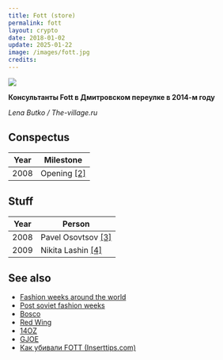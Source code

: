 ```yaml
---
title: Fott (store)
permalink: fott
layout: crypto
date: 2018-01-02
update: 2025-01-22
image: /images/fott.jpg
credits:
---
```


![](https://cdn.the-village.ru/the-village.ru/post_image-image/2zezwAMLdAL3AJKl6u6mMA-wide.png)

**Консультанты Fott в Дмитровском переулке в 2014-м году**

*Lena Butko / The-village.ru*

## Сonspectus

|Year|Milestone|
|-|-|
|2008|Opening <span id="1">[\[2\]](#f2)</span>|

## Stuff

|Year|Person|
|-|-|
|2008|Pavel Osovtsov <span id="a1">[\[3\]](#f3)</span>|
|2009|Nikita Lashin <span id="a1">[\[4\]](#f4)</span>|

## See also

+ [Fashion weeks around the world](fashion-weeks-around-the-world)
+ [Post soviet fashion weeks](post-soviet-fashion-weeks)
+ [Bosco](bosco)
+ [Red Wing](index)
+ [14OZ](index)
+ [GJOE](index)
+ [Как убивали FOTT (Inserttips.com)](https://inserttips.com/fott-kill/?fbclid=IwAR2A1ba-Punm8e2adIj9nSar6Wdy1iJR6499NP97zdV5MS5cEMkROaQi1qc)

